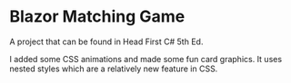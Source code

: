 ﻿# Blazor Matching Game

A project that can be found in Head First C# 5th Ed.

I added some CSS animations and made some fun card graphics.
It uses nested styles which are a relatively new feature in CSS.



